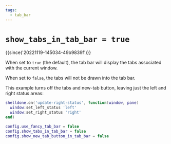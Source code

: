 ```yaml
---
tags:
  - tab_bar
---
```

# `show_tabs_in_tab_bar = true`

{{since('20221119-145034-49b9839f')}}

When set to `true` (the default), the tab bar will display the tabs associated
with the current window.

When set to `false`, the tabs will not be drawn into the tab bar.

This example turns off the tabs and new-tab button, leaving just the left and
right status areas:

```lua
shelldone.on('update-right-status', function(window, pane)
  window:set_left_status 'left'
  window:set_right_status 'right'
end)

config.use_fancy_tab_bar = false
config.show_tabs_in_tab_bar = false
config.show_new_tab_button_in_tab_bar = false
```
